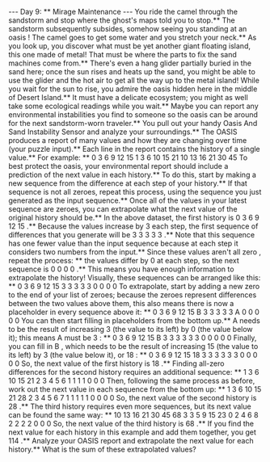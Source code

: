 --- Day 9: ** Mirage Maintenance ---
You ride the camel through the sandstorm and stop where the ghost's maps told you to stop.**
The sandstorm subsequently subsides, somehow seeing you standing at an
oasis
!
The camel goes to get some water and you stretch your neck.** As you look up, you discover what must be yet another giant floating island, this one made of metal! That must be where the
parts to fix the sand machines
come from.**
There's even a
hang glider
partially buried in the sand here; once the sun rises and heats up the sand, you might be able to use the glider and the hot air to get all the way up to the metal island!
While you wait for the sun to rise, you admire the oasis hidden here in the middle of Desert Island.** It must have a delicate ecosystem; you might as well take some ecological readings while you wait.** Maybe you can report any environmental instabilities you find to someone so the oasis can be around for the next sandstorm-worn traveler.**
You pull out your handy
Oasis And Sand Instability Sensor
and analyze your surroundings.** The OASIS produces a report of many values and how they are changing over time (your puzzle input).** Each line in the report contains the
history
of a single value.** For example: **
0 3 6 9 12 15
1 3 6 10 15 21
10 13 16 21 30 45
To best protect the oasis, your environmental report should include a
prediction of the next value
in each history.** To do this, start by making a new sequence from the
difference at each step
of your history.** If that sequence is
not
all zeroes, repeat this process, using the sequence you just generated as the input sequence.** Once all of the values in your latest sequence are zeroes, you can extrapolate what the next value of the original history should be.**
In the above dataset, the first history is
0 3 6 9 12 15
.** Because the values increase by
3
each step, the first sequence of differences that you generate will be
3 3 3 3 3
.** Note that this sequence has one fewer value than the input sequence because at each step it considers two numbers from the input.** Since these values aren't
all zero
, repeat the process: ** the values differ by
0
at each step, so the next sequence is
0 0 0 0
.** This means you have enough information to extrapolate the history! Visually, these sequences can be arranged like this: **
0   3   6   9  12  15
  3   3   3   3   3
    0   0   0   0
To extrapolate, start by adding a new zero to the end of your list of zeroes; because the zeroes represent differences between the two values above them, this also means there is now a placeholder in every sequence above it: **
0   3   6   9  12  15
B
3   3   3   3   3
A
0   0   0   0
0
You can then start filling in placeholders from the bottom up.**
A
needs to be the result of increasing
3
(the value to its left) by
0
(the value below it); this means
A
must be
3
: **
0   3   6   9  12  15   B
  3   3   3   3
3
3
0   0   0   0
0
Finally, you can fill in
B
, which needs to be the result of increasing
15
(the value to its left) by
3
(the value below it), or
18
: **
0   3   6   9  12
15
18
3   3   3   3   3
3
0   0   0   0   0
So, the next value of the first history is
18
.**
Finding all-zero differences for the second history requires an additional sequence: **
1   3   6  10  15  21
  2   3   4   5   6
    1   1   1   1
      0   0   0
Then, following the same process as before, work out the next value in each sequence from the bottom up: **
1   3   6  10  15  21
28
2   3   4   5   6
7
1   1   1   1
1
0   0   0
0
So, the next value of the second history is
28
.**
The third history requires even more sequences, but its next value can be found the same way: **
10  13  16  21  30  45
68
3   3   5   9  15
23
0   2   4   6
8
2   2   2
2
0   0
0
So, the next value of the third history is
68
.**
If you find the next value for each history in this example and add them together, you get
114
.**
Analyze your OASIS report and extrapolate the next value for each history.**
What is the sum of these extrapolated values?
